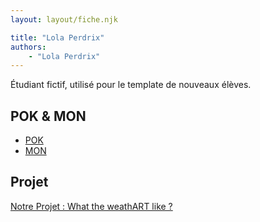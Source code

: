 ```yaml
---
layout: layout/fiche.njk

title: "Lola Perdrix"
authors:
    - "Lola Perdrix"
---
```


Étudiant fictif, utilisé pour le template de nouveaux élèves.

## POK & MON

- [POK](./pok)
- [MON](./mon)

## Projet

[Notre Projet : What the weathART like ?](../_projets/EH-JK-LP-TC)
